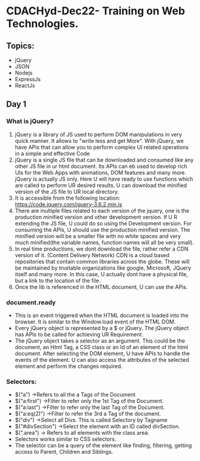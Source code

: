 # CDACHyd-Dec22- Training on Web Technologies.
## Topics:
- jQuery
- JSON
- Nodejs
- ExpressJs
- ReactJs
## Day 1
### What is jQuery?
1. jQuery is a library of JS used to perform DOM manipulations in very quick manner. It allows to "write less and get More". With jQuery, we have APis that can allow you to perform complex UI related operations in a simple and effective Code
2. jQuery is a single JS file that can be downloaded and consumed like any other JS file in ur html document. Its APIs can eb used to develop rich UIs for the Web Apps with animations, DOM features and many more. jQuery is actually JS only. Here U will have ready to use functions which are called to perform UR desired results. U can download the minified version of the JS file to UR local directory.
3. It is accessible from the following location:
    https://code.jquery.com/jquery-3.6.2.min.js
4. There are multiple files related to each version of the jquery, one is the production minified version and other development version. If U R extending the JS file, U could do so using the Development version. For consuming the APIs, U should use the production minified version. The minified version will be a smaller file with no white spaces and very much minified(the variable names, function names will all be very small).
5. In real time productions, we dont download the file, rather refer a CDN version of it. (Content Delivery Network) CDN is a cloud based repositories that contain common libraries across the globe. These will be maintained by trustable organizations like google, Microsoft, JQuery itself and many more. In this case, U actually dont have a physical file, but a link to the location of the file.
6. Once the lib is referenced in the HTML document, U can use the APis. 

### document.ready
- This is an event triggered when the HTML document is loaded into the browser. It is similar to the Window.load event of the HTML DOM. 
- Every jQuery object is represented by a $ or jQuery. The jQuery object has APIs to be called for achieving UR Requirement.
- The jQuery object takes a selector as an argument. This could be the document, an Html Tag, a CSS class or an Id of an element of the html document. After selecting the DOM element, U have APIs to handle the events of the element. U can also access the attributes of the selected element and perform the changes required.
### Selectors:
- $("a") ->Refers to all the a Tags of the Document
- $("a:first") ->Filter to refer only the 1st Tag of the Document.
- $("a:last") ->Filter to refer only the last Tag of the Document.
- $("a:eq(2)") ->Filter to refer the 3rd a Tag of the document.
- $("div") ->Select all Divs. This is called Selectory by Tagname
- $("#divSection") ->Select the element with an ID called divSection. 
- $(".area") -> Refers to all elements with the class area. 
- Selectors works similar to CSS selectors.
- The selector can be a query of the element like finding, filtering, getting access to Parent, Children and Siblings.
